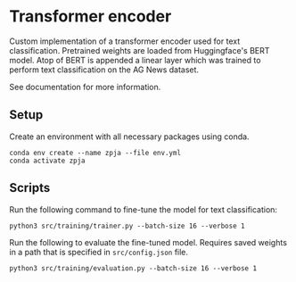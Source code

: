 # Transformer encoder

Custom implementation of a transformer encoder used for text classification.
Pretrained weights are loaded from Huggingface's BERT model. Atop of BERT is 
appended a linear layer which was trained to perform text classification
on the AG News dataset.

See documentation for more information.

## Setup

Create an environment with all necessary packages using conda.
```
conda env create --name zpja --file env.yml
conda activate zpja
```


## Scripts

Run the following command to fine-tune the model for text classification:
```
python3 src/training/trainer.py --batch-size 16 --verbose 1
```

Run the following to evaluate the fine-tuned model. Requires saved weights 
in a path that is specified in ``src/config.json`` file.
```
python3 src/training/evaluation.py --batch-size 16 --verbose 1
```


